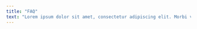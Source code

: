 ```yaml
---
title: "FAQ"
text: "Lorem ipsum dolor sit amet, consectetur adipiscing elit. Morbi venenatis eget purus quis blandit. Ut porttitor fringilla tortor, nec congue urna luctus quis. Sed vehicula, erat ac commodo elementum, enim tortor interdum nibh, quis condimentum mi sem eu sapien. Nunc viverra mi at nulla faucibus, at lacinia ligula rutrum. "
---
```


